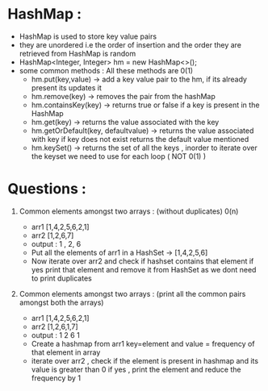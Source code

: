 # HashMap :
  - HashMap is used to store key value pairs
  - they are unordered i.e the order of insertion and the order they are retrieved from HashMap is random
  - HashMap<Integer, Integer> hm = new HashMap<>();
  - some common methods : All these methods are 0(1)
    -  hm.put(key,value) -> add a key value pair to the hm, if its already present its updates it  
    -  hm.remove(key) -> removes the pair from the hashMap
    -  hm.containsKey(key) -> returns true or false if a key is present in the HashMap 
    -  hm.get(key) -> returns the value associated with the key
    -  hm.getOrDefault(key, defaultvalue) -> returns the value associated with key if key does not exist returns the default value mentioned
    -  hm.keySet() -> returns the set of all the keys , inorder to iterate over the keyset we need to use for each loop ( NOT 0(1) )



# Questions :
1. Common elements amongst two arrays : (without duplicates) 0(n)
    - arr1 [1,4,2,5,6,2,1] 
    - arr2 [1,2,6,7]
    - output : 1 , 2,  6
    - Put all the elements of arr1 in a HashSet -> [1,4,2,5,6]
    - Now iterate over arr2 and check if hashset contains that element if yes print that element and remove it from HashSet as we dont need to print duplicates
 
2. Common elements amongst two arrays : (print all the common pairs amongst both the arrays)
    - arr1 [1,4,2,5,6,2,1]
    - arr2 [1,2,6,1,7]
    - output : 1 2 6 1 
    - Create a hashmap from arr1 key=element and value = frequency of that element in array
    - iterate over arr2 , check if the element is present in hashmap and its value is greater than 0 if yes , print the element and reduce the frequency by 1
